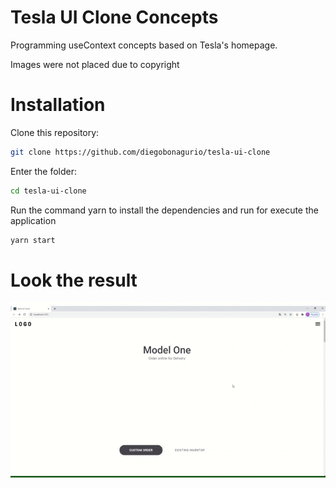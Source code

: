 # Tesla UI Clone Concepts

<p> Programming useContext concepts based on Tesla's homepage. </p>

Images were not placed due to copyright

# Installation

Clone this repository:
```bash
git clone https://github.com/diegobonagurio/tesla-ui-clone
```

Enter the folder:
```bash
cd tesla-ui-clone
```

Run the command yarn to install the dependencies and run for execute the application
```bash
yarn start
``` 

# Look the result

![](assets/uiclone-video.gif)
